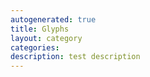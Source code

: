 ```yaml
---
autogenerated: true
title: Glyphs
layout: category
categories: 
description: test description
---
```


